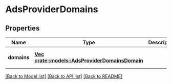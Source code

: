 # AdsProviderDomains

## Properties
Name | Type | Description | Notes
------------ | ------------- | ------------- | -------------
**domains** | [**Vec <crate::models::AdsProviderDomainsDomain>**](AdsProviderDomainsDomain.md) |  | [optional] [default to null]

[[Back to Model list]](../README.md#documentation-for-models) [[Back to API list]](../README.md#documentation-for-api-endpoints) [[Back to README]](../README.md)


